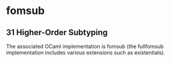 fomsub
=======

31 Higher-Order Subtyping
--------------------------

The associated OCaml implementation is fomsub (the fullfomsub implementation includes various extensions such as existentials).

